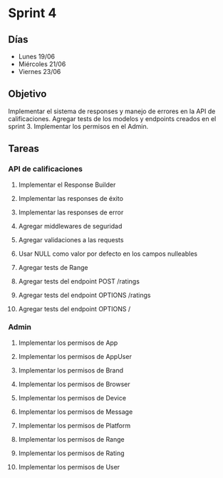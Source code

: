 # Sprint 4

## Días

- Lunes 19/06
- Miércoles 21/06
- Viernes 23/06

## Objetivo

Implementar el sistema de responses y manejo de errores en la API de calificaciones. Agregar tests de los modelos y endpoints creados en el sprint 3. Implementar los permisos en el Admin.

## Tareas

### API de calificaciones

1. Implementar el Response Builder

2. Implementar las responses de éxito

3. Implementar las responses de error

4. Agregar middlewares de seguridad

5. Agregar validaciones a las requests

6. Usar NULL como valor por defecto en los campos nulleables

7. Agregar tests de Range

8. Agregar tests del endpoint POST /ratings

9. Agregar tests del endpoint OPTIONS /ratings

10. Agregar tests del endpoint OPTIONS /

### Admin

1. Implementar los permisos de App

2. Implementar los permisos de AppUser

3. Implementar los permisos de Brand

4. Implementar los permisos de Browser

5. Implementar los permisos de Device

6. Implementar los permisos de Message

7. Implementar los permisos de Platform

8. Implementar los permisos de Range

9. Implementar los permisos de Rating

10. Implementar los permisos de User